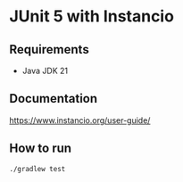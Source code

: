 # JUnit 5 with Instancio

## Requirements

- Java JDK 21

## Documentation

https://www.instancio.org/user-guide/

## How to run

```bash
./gradlew test
```